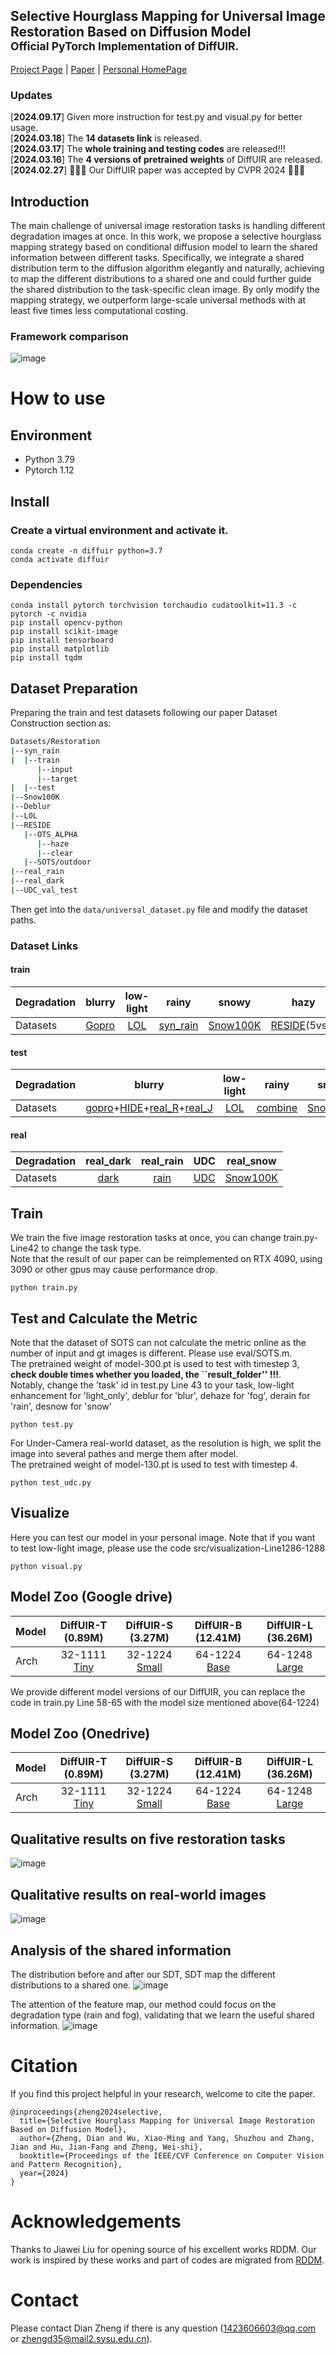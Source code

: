 ## Selective Hourglass Mapping for Universal Image Restoration Based on Diffusion Model <br><sub>Official PyTorch Implementation of DiffUIR. </sub>

[Project Page](https://isee-laboratory.github.io/DiffUIR/) | [Paper](https://arxiv.org/abs/2403.11157) | [Personal HomePage](https://zhengdian1.github.io)

### Updates
[**2024.09.17**] Given more instruction for test.py and visual.py for better usage. <br>
[**2024.03.18**] The **14 datasets link** is released. <br>
[**2024.03.17**] The **whole training and testing codes** are released!!! <br>
[**2024.03.16**] The **4 versions of pretrained weights** of DiffUIR are released. <br>
[**2024.02.27**]  🎉🎉🎉 Our DiffUIR paper was accepted by CVPR 2024 🎉🎉🎉 <br>

## Introduction

The main challenge of universal image restoration tasks is handling different degradation images at once. In this work, we propose a selective hourglass mapping strategy based on conditional diffusion model to learn the shared information between different tasks. Specifically, we integrate a 
shared distribution term to the diffusion algorithm elegantly and naturally, achieving to map the different distributions to a shared one and could further guide the shared distribution to the task-specific clean image. By only modify
the mapping strategy, we outperform large-scale universal methods with at least five times less computational costing.


### Framework comparison
![image](Images/diffuir.png)

# How to use

## Environment
* Python 3.79
* Pytorch 1.12

## Install

### Create a virtual environment and activate it.

```
conda create -n diffuir python=3.7
conda activate diffuir
```
### Dependencies

```
conda install pytorch torchvision torchaudio cudatoolkit=11.3 -c pytorch -c nvidia
pip install opencv-python
pip install scikit-image
pip install tensorboard
pip install matplotlib 
pip install tqdm
```

## Dataset Preparation

Preparing the train and test datasets following our paper Dataset Construction section as:

```bash
Datasets/Restoration
|--syn_rain
|  |--train
      |--input
      |--target
|  |--test
|--Snow100K
|--Deblur
|--LOL
|--RESIDE
   |--OTS_ALPHA
      |--haze
      |--clear
   |--SOTS/outdoor
|--real_rain
|--real_dark
|--UDC_val_test

```
Then get into the `data/universal_dataset.py` file and modify the dataset paths. 

### Dataset Links
#### train
| Degradation |      blurry   |   low-light   |   rainy  |   snowy  |    hazy   |
|-------------|:-------------:|:-------------:|:--------:|:--------:|:---------:|
| Datasets    | [Gopro](https://drive.google.com/file/d/1zgALzrLCC_tcXKu_iHQTHukKUVT1aodI/view?usp=sharing) | [LOL](https://drive.google.com/file/d/157bjO1_cFuSd0HWDUuAmcHRJDVyWpOxB/view) | [syn_rain](https://drive.google.com/file/d/14BidJeG4nSNuFNFDf99K-7eErCq4i47t/view?usp=sharing) |[Snow100K](https://www.google.com/url?q=https%3A%2F%2Fdesnownet.s3.amazonaws.com%2Fdataset_synthetic%2Ftrain%2FSnow100K-training.tar.gz&sa=D&sntz=1&usg=AOvVaw1Zj_7kQaF0c26DaZcoKEOr) | [RESIDE](https://pan.baidu.com/s/1c2rW4hi#list/path=%2F)(5vss)|

 #### test
| Degradation |      blurry   |   low-light   |   rainy  |   snowy  |    hazy   |
|-------------|:-------------:|:-------------:|:--------:|:--------:|:---------:|
| Datasets    | [gopro](https://drive.google.com/file/d/1k6DTSHu4saUgrGTYkkZXTptILyG9RRll/view?usp=sharing)+[HIDE](https://drive.google.com/file/d/1XRomKYJF1H92g1EuD06pCQe4o6HlwB7A/view?usp=sharing)+[real_R](https://drive.google.com/file/d/1glgeWXCy7Y0qWDc0MXBTUlZYJf8984hS/view?usp=sharing)+[real_J](https://drive.google.com/file/d/1Rb1DhhXmX7IXfilQ-zL9aGjQfAAvQTrW/view?usp=sharing) |[LOL](https://drive.google.com/file/d/157bjO1_cFuSd0HWDUuAmcHRJDVyWpOxB/view) | [combine](https://drive.google.com/file/d/1P_-RAvltEoEhfT-9GrWRdpEi6NSswTs8/view?usp=sharing)|[Snow100K](https://www.google.com/url?q=https%3A%2F%2Fdesnownet.s3.amazonaws.com%2Fdataset_synthetic%2Ftest%2FSnow100K-testset.tar.gz&sa=D&sntz=1&usg=AOvVaw3562USQHWQDnt8sLhWvl06) | [SOTS](https://utexas.app.box.com/s/uqvnbfo68kns1210z5k5j17cvazavcd1) |

 #### real
| Degradation |      real_dark   |   real_rain   |   UDC  |   real_snow  |    
|-------------|:----------------:|:-------------:|:------:|:------------:|
| Datasets    | [dark](https://drive.google.com/drive/folders/17ZjlY0ut7ye6hmQLwnplxpgDg5RQnhsf?usp=drive_link) | [rain](https://drive.google.com/drive/folders/18Tuc_EzT3aIyRoJcnNcqSp25YIpla2Ew?usp=drive_link) | [UDC](https://drive.google.com/drive/folders/1VEMP9aVcVGcaw47iKXgf-PF9tHu3vvOq?usp=drive_link) |[Snow100K](https://www.google.com/url?q=https%3A%2F%2Fdesnownet.s3.amazonaws.com%2Frealistic_image%2Frealistic.tar.gz&sa=D&sntz=1&usg=AOvVaw3SrhOt805ebXPoHQ6ruFqi) |

## Train 
We train the five image restoration tasks at once, you can change train.py-Line42 to change the task type. <br> 
Note that the result of our paper can be reimplemented on RTX 4090, using 3090 or other gpus may cause performance drop.
```
python train.py
```

## Test and Calculate the Metric
Note that the dataset of SOTS can not calculate the metric online as the number of input and gt images is different. 
Please use eval/SOTS.m.  <br>
The pretrained weight of model-300.pt is used to test with timestep 3, **check double times whether you loaded, the ``result_folder'' !!!**. <br>
Notably, change the 'task' id in test.py Line 43 to your task, low-light enhancement for 'light_only', deblur for 'blur', dehaze for 'fog', derain for 'rain', desnow for 'snow' 
```
python test.py
```

For Under-Camera real-world dataset, as the resolution is high, we split the image into several pathes and merge them after model. <br>
The pretrained weight of model-130.pt is used to test with timestep 4.
```
python test_udc.py
```

## Visualize
Here you can test our model in your personal image. Note that if you want to test low-light image, please use the code src/visualization-Line1286-1288
```
python visual.py
```
## Model Zoo (Google drive)
| Model |    DiffUIR-T (0.89M)  |   DiffUIR-S (3.27M)  |   DiffUIR-B (12.41M)  |   DiffUIR-L (36.26M)  |
|-------|:---------------------:|:--------------------:|:---------------------:|:---------------------:|
| Arch  |        32-1111 [Tiny](https://drive.google.com/drive/folders/163LnmMHC8wAaKRHClUp0T7oU6GcAzScO?usp=drive_link)        |        32-1224  [Small](https://drive.google.com/drive/folders/1yPPtydoUd_szWG-O65kQ5dsLpqx7BHbp?usp=drive_link)     |        64-1224     [Base](https://drive.google.com/drive/folders/1H96UB15t8pv6Rs83MBDjB7t2OrHEMt08?usp=drive_link)   |        64-1248     [Large](https://drive.google.com/drive/folders/1Wg9-5hwzZVQ_kXMomRoFSC-ZU4X6FwSH?usp=drive_link)   |

We provide different model versions of our DiffUIR, you can replace the code in train.py Line 58-65 with the model size mentioned above(64-1224)

## Model Zoo (Onedrive)
| Model |    DiffUIR-T (0.89M)  |   DiffUIR-S (3.27M)  |   DiffUIR-B (12.41M)  |   DiffUIR-L (36.26M)  |
|-------|:---------------------:|:--------------------:|:---------------------:|:---------------------:|
| Arch  |        32-1111 [Tiny]()        |        32-1224  [Small]()     |        64-1224     [Base]()   |        64-1248     [Large](https://1drv.ms/u/c/1470175ad127c62d/EVbkvCEbpeJHvwAbTQ35CLUBI0ncpf2jKM-U8zgZcF2Hdw?e=BgcWxA)   |

## Qualitative results on five restoration tasks

![image](Images/five.png)

## Qualitative results on real-world images

![image](Images/real.png)

## Analysis of the shared information

The distribution before and after our SDT, SDT map the different distributions to a shared one.
![image](Images/tsne.png)

The attention of the feature map, our method could focus on the degradation type (rain and fog), validating that we learn the useful shared information.
![image](Images/attention.png)

# Citation

If you find this project helpful in your research, welcome to cite the paper.

```
@inproceedings{zheng2024selective,
  title={Selective Hourglass Mapping for Universal Image Restoration Based on Diffusion Model},
  author={Zheng, Dian and Wu, Xiao-Ming and Yang, Shuzhou and Zhang, Jian and Hu, Jian-Fang and Zheng, Wei-shi},
  booktitle={Proceedings of the IEEE/CVF Conference on Computer Vision and Pattern Recognition},
  year={2024}
}

```

# Acknowledgements

Thanks to Jiawei Liu for opening source of his excellent works RDDM. Our work is inspired by these works and part of codes are migrated from [RDDM](https://github.com/nachifur/RDDM).

# Contact

Please contact Dian Zheng if there is any question (1423606603@qq.com or zhengd35@mail2.sysu.edu.cn).
